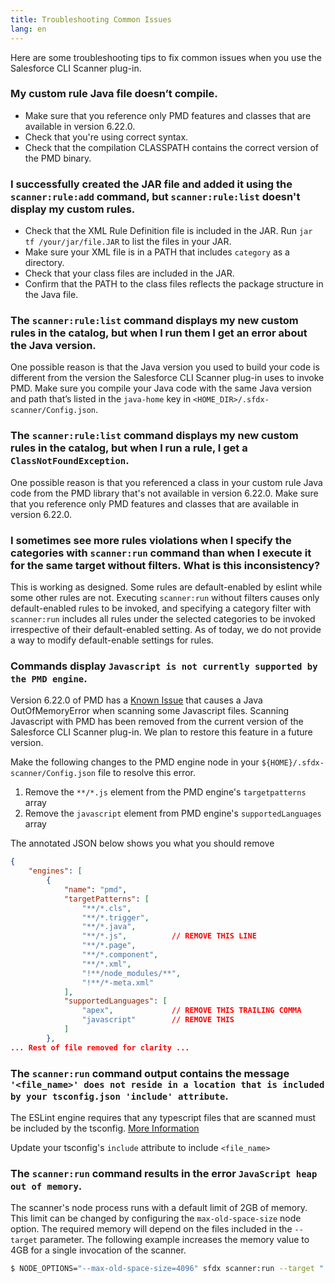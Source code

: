 ```yaml
---
title: Troubleshooting Common Issues
lang: en
---
```


Here are some troubleshooting tips to fix common issues when you use the Salesforce CLI Scanner plug-in.


### My custom rule Java file doesn’t compile.
* Make sure that you reference only PMD features and classes that are available in version 6.22.0.
* Check that you're using correct syntax. 
* Check that the compilation CLASSPATH contains the correct version of the PMD binary.


### I successfully created the JAR file and added it using the `scanner:rule:add` command, but `scanner:rule:list` doesn't display my custom rules.

* Check that the XML Rule Definition file is included in the JAR. Run `jar tf /your/jar/file.JAR` to list the files in your JAR. 
* Make sure your XML file is in a PATH that includes `category` as a directory. 
* Check that your class files are included in the JAR. 
* Confirm that the PATH to the class files reflects the package structure in the Java file.


### The `scanner:rule:list` command displays my new custom rules in the catalog, but when I run them I get an error about the Java version.

One possible reason is that the Java version you used to build your code is different from the version the Salesforce CLI Scanner plug-in uses to invoke PMD. Make sure you compile your Java code with the same Java version and path that’s listed in the `java-home` key in `<HOME_DIR>/.sfdx-scanner/Config.json`.


### The `scanner:rule:list` command displays my new custom rules in the catalog, but when I run a rule, I get a `ClassNotFoundException`.

One possible reason is that you referenced a class in your custom rule Java code from the PMD library that's not available in version 6.22.0. Make sure that you reference only PMD features and classes that are available in version 6.22.0.


### I sometimes see more rules violations when I specify the categories with `scanner:run` command than when I execute it for the same target without filters. What is this inconsistency?

This is working as designed. Some rules are default-enabled by eslint while some other rules are not. Executing `scanner:run` without filters causes only default-enabled rules to be invoked, and specifying a category filter with `scanner:run` includes all rules under the selected categories to be invoked irrespective of their default-enabled setting. As of today, we do not provide a way to modify default-enable settings for rules.


### Commands display `Javascript is not currently supported by the PMD engine`.

Version 6.22.0 of PMD has a [Known Issue](https://github.com/pmd/pmd/issues/2081) that causes a Java OutOfMemoryError when scanning some Javascript files. Scanning Javascript with PMD has been removed from the current version of the Salesforce CLI Scanner plug-in. We plan to restore this feature in a future version.

Make the following changes to the PMD engine node in your `${HOME}/.sfdx-scanner/Config.json` file to resolve this error.

1. Remove the `**/*.js` element from the PMD engine's `targetpatterns` array
2. Remove the `javascript` element from PMD engine's `supportedLanguages` array

The annotated JSON below shows you what you should remove
```json
{
    "engines": [
        {
            "name": "pmd",
            "targetPatterns": [
                "**/*.cls",
                "**/*.trigger",
                "**/*.java",
                "**/*.js",          // REMOVE THIS LINE
                "**/*.page",
                "**/*.component",
                "**/*.xml",
                "!**/node_modules/**",
                "!**/*-meta.xml"
            ],
            "supportedLanguages": [
                "apex",             // REMOVE THIS TRAILING COMMA
                "javascript"        // REMOVE THIS
            ]
        },
... Rest of file removed for clarity ...
```

### The `scanner:run` command output contains the message `'<file_name>' does not reside in a location that is included by your tsconfig.json 'include' attribute`.

The ESLint engine requires that any typescript files that are scanned must be included by the tsconfig. [More Information](https://github.com/typescript-eslint/typescript-eslint/releases/tag/v2.0.0)

Update your tsconfig's `include` attribute to include `<file_name>`

### The `scanner:run` command results in the error `JavaScript heap out of memory`.

The scanner's node process runs with a default limit of 2GB of memory. This limit can be changed by configuring the `max-old-space-size` node option. The required memory will depend on the files included in the `--target` parameter. The following example increases the memory value to 4GB for a single invocation of the scanner.

```bash
$ NODE_OPTIONS="--max-old-space-size=4096" sfdx scanner:run --target "./**/*.ts"
```
